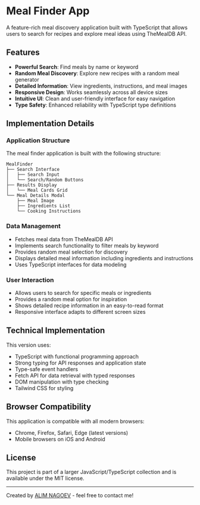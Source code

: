# Meal Finder App

A feature-rich meal discovery application built with TypeScript that allows users to search for recipes and explore meal ideas using TheMealDB API.


## Features

- **Powerful Search**: Find meals by name or keyword
- **Random Meal Discovery**: Explore new recipes with a random meal generator
- **Detailed Information**: View ingredients, instructions, and meal images
- **Responsive Design**: Works seamlessly across all device sizes
- **Intuitive UI**: Clean and user-friendly interface for easy navigation
- **Type Safety**: Enhanced reliability with TypeScript type definitions

## Implementation Details

### Application Structure

The meal finder application is built with the following structure:

```
MealFinder
├── Search Interface
│   ├── Search Input
│   └── Search/Random Buttons
├── Results Display
│   └── Meal Cards Grid
└── Meal Details Modal
    ├── Meal Image
    ├── Ingredients List
    └── Cooking Instructions
```

### Data Management

- Fetches meal data from TheMealDB API
- Implements search functionality to filter meals by keyword
- Provides random meal selection for discovery
- Displays detailed meal information including ingredients and instructions
- Uses TypeScript interfaces for data modeling

### User Interaction

- Allows users to search for specific meals or ingredients
- Provides a random meal option for inspiration
- Shows detailed recipe information in an easy-to-read format
- Responsive interface adapts to different screen sizes

## Technical Implementation

This version uses:

- TypeScript with functional programming approach
- Strong typing for API responses and application state
- Type-safe event handlers
- Fetch API for data retrieval with typed responses
- DOM manipulation with type checking
- Tailwind CSS for styling

## Browser Compatibility

This application is compatible with all modern browsers:

- Chrome, Firefox, Safari, Edge (latest versions)
- Mobile browsers on iOS and Android

## License

This project is part of a larger JavaScript/TypeScript collection and is available under the MIT license.

---
Created by [ALIM NAGOEV](https://github.com/nagoev-id) - feel free to contact me!

